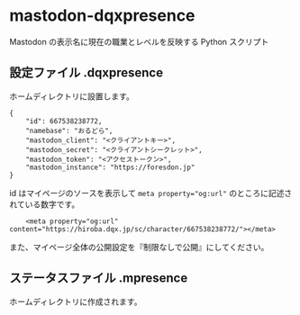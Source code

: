 # mastodon-dqxpresence

Mastodon の表示名に現在の職業とレベルを反映する Python スクリプト

## 設定ファイル .dqxpresence

ホームディレクトリに設置します。

```
{
    "id": 667538238772,
    "namebase": "おるどら",
    "mastodon_client": "<クライアントキー>",
    "mastodon_secret": "<クライアントシークレット>",
    "mastodon_token": "<アクセストークン>",
    "mastodon_instance": "https://foresdon.jp"
}
```

id はマイページのソースを表示して `meta property="og:url"` のところに記述されている数字です。

```
	<meta property="og:url" content="https://hiroba.dqx.jp/sc/character/667538238772/"></meta>
```

また、マイページ全体の公開設定を『制限なしで公開』にしてください。

## ステータスファイル .mpresence

ホームディレクトリに作成されます。
